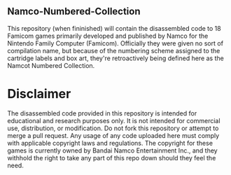 ## Namco-Numbered-Collection
This repository (when fininished) will contain the disassembled code to 18 Famicom games primarily developed and published by Namco for the Nintendo Family Computer (Famicom). Officially they were given no sort of compilation name, but because of the numbering scheme assigned to the cartridge labels and box art, they're retroactively being defined here as the Namcot Numbered Collection. 

# Disclaimer
The disassembled code provided in this repository is intended for educational and research purposes only. It is not intended for commercial use, distribution, or modification. Do not fork this repository or attempt to merge a pull request. Any usage of any code uploaded here must comply with applicable copyright laws and regulations. The copyright for these games is currently owned by Bandai Namco Entertainment Inc., and they withhold the right to take any part of this repo down should they feel the need.


